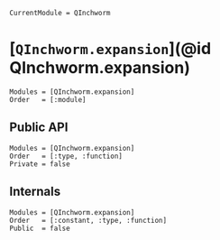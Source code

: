 ```@meta
CurrentModule = QInchworm
```

# [`QInchworm.expansion`](@id QInchworm.expansion)

```@autodocs
Modules = [QInchworm.expansion]
Order   = [:module]
```

## Public API

```@autodocs
Modules = [QInchworm.expansion]
Order   = [:type, :function]
Private = false
```

## Internals

```@autodocs
Modules = [QInchworm.expansion]
Order   = [:constant, :type, :function]
Public  = false
```
